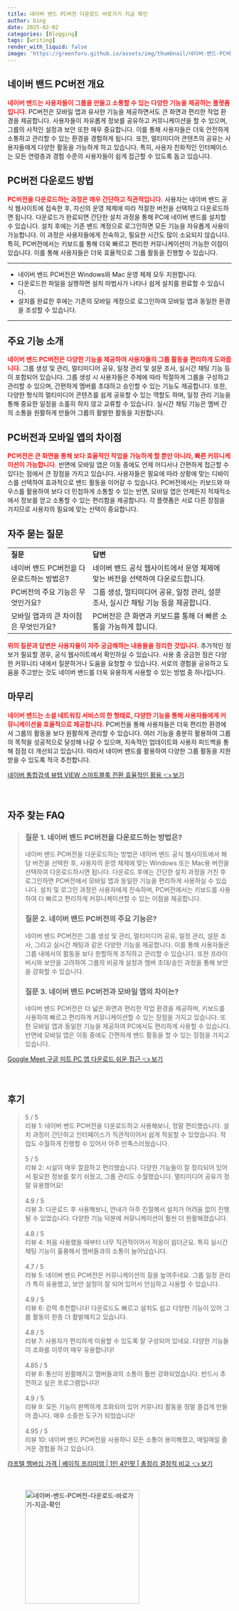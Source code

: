 ```yaml
---
title: 네이버 밴드 PC버전 다운로드 바로가기 지금 확인
author: bing
date: 2025-02-02
categories: [Blogging]
tags: [writing]
render_with_liquid: false
image: 'https://greenforu.github.io/assets/img/thumbnail/네이버-밴드-PC버전-다운로드-바로가기-지금-확인.webp'
---
```



<h2 id='네이버 밴드 PC버전 개요'>네이버 밴드 PC버전 개요</h2>

<p><b><span style="color: #ee2323;">네이버 밴드는 사용자들이 그룹을 만들고 소통할 수 있는 다양한 기능을 제공하는 플랫폼입니다.</span></b> PC버전은 모바일 앱과 유사한 기능을 제공하면서도 큰 화면과 편리한 작업 환경을 제공합니다. 사용자들이 자유롭게 정보를 공유하고 커뮤니케이션을 할 수 있으며, 그룹의 사적인 설정과 보안 또한 매우 중요합니다. 이를 통해 사용자들은 더욱 안전하게 소통하고 관리할 수 있는 환경을 경험하게 됩니다. 또한, 멀티미디어 콘텐츠의 공유는 사용자들에게 다양한 활동을 가능하게 하고 있습니다. 특히, 사용자 친화적인 인터페이스는 모든 연령층과 경험 수준의 사용자들이 쉽게 접근할 수 있도록 돕고 있습니다.</p>

<h2 id='PC버전 다운로드 방법'>PC버전 다운로드 방법</h2>

<p><b><span style="color: #ee2323;">PC버전을 다운로드하는 과정은 매우 간단하고 직관적입니다.</span></b> 사용자는 네이버 밴드 공식 웹사이트에 접속한 후, 자신의 운영 체제에 따라 적절한 버전을 선택하고 다운로드하면 됩니다. 다운로드가 완료되면 간단한 설치 과정을 통해 PC에 네이버 밴드를 설치할 수 있습니다. 설치 후에는 기존 밴드 계정으로 로그인하면 모든 기능을 자유롭게 사용이 가능합니다. 이 과정은 사용자들에게 친숙하고, 필요한 시간도 많이 소요되지 않습니다. 특히, PC버전에서는 키보드를 통해 더욱 빠르고 편리한 커뮤니케이션이 가능한 이점이 있습니다. 이를 통해 사용자들은 더욱 효율적으로 그룹 활동을 진행할 수 있습니다.</p>

<hr />

<ul>
    <li>네이버 밴드 PC버전은 Windows와 Mac 운영 체제 모두 지원합니다.</li>
    <li>다운로드한 파일을 실행하면 설치 마법사가 나타나 쉽게 설치를 완료할 수 있습니다.</li>
    <li>설치를 완료한 후에는 기존의 모바일 계정으로 로그인하여 모바일 앱과 동일한 환경을 조성할 수 있습니다.</li>
</ul>

<hr />

<h2 id='주요 기능 소개'>주요 기능 소개</h2>

<p><b><span style="color: #ee2323;">네이버 밴드 PC버전은 다양한 기능을 제공하여 사용자들의 그룹 활동을 편리하게 도와줍니다.</span></b> 그룹 생성 및 관리, 멀티미디어 공유, 일정 관리 및 설문 조사, 실시간 채팅 기능 등이 포함되어 있습니다. 그룹 생성 시 사용자들은 주제에 따라 적절하게 그룹을 구성하고 관리할 수 있으며, 간편하게 멤버를 초대하고 승인할 수 있는 기능도 제공합니다. 또한, 다양한 형식의 멀티미디어 콘텐츠를 쉽게 공유할 수 있는 역할도 하며, 일정 관리 기능을 통해 중요한 일정을 소홀히 하지 않고 교류할 수 있습니다. 실시간 채팅 기능은 멤버 간의 소통을 원활하게 만들어 그룹의 활발한 활동을 지원합니다.</p>

<h2 id='PC버전과 모바일 앱의 차이점'>PC버전과 모바일 앱의 차이점</h2>

<p><b><span style="color: #ee2323;">PC버전은 큰 화면을 통해 보다 효율적인 작업을 가능하게 할 뿐만 아니라, 빠른 커뮤니케이션이 가능합니다.</span></b> 반면에 모바일 앱은 이동 중에도 언제 어디서나 간편하게 접근할 수 있다는 점에서 큰 장점을 가지고 있습니다. 사용자들은 필요에 따라 상황에 맞는 디바이스를 선택하여 효과적으로 밴드 활동을 이어갈 수 있습니다. PC버전에서는 키보드와 마우스를 활용하여 보다 더 민첩하게 소통할 수 있는 반면, 모바일 앱은 언제든지 적재적소에서 정보를 얻고 소통할 수 있는 편리함을 제공합니다. 각 플랫폼은 서로 다른 장점을 가지므로 사용자의 필요에 맞는 선택이 중요합니다.</p>

<h2 id='자주 묻는 질문'>자주 묻는 질문</h2>

<table>
    <tr>
        <td><b>질문</b></td>
        <td><b>답변</b></td>
    </tr>
    <tr>
        <td>네이버 밴드 PC버전을 다운로드하는 방법은?</td>
        <td>네이버 밴드 공식 웹사이트에서 운영 체제에 맞는 버전을 선택하여 다운로드합니다.</td>
    </tr>
    <tr>
        <td>PC버전의 주요 기능은 무엇인가요?</td>
        <td>그룹 생성, 멀티미디어 공유, 일정 관리, 설문 조사, 실시간 채팅 기능 등을 제공합니다.</td>
    </tr>
    <tr>
        <td>모바일 앱과의 큰 차이점은 무엇인가요?</td>
        <td>PC버전은 큰 화면과 키보드를 통해 더 빠른 소통을 가능하게 합니다.</td>
    </tr>
</table>

<p><b><span style="color: #ee2323;">위의 질문과 답변은 사용자들이 자주 궁금해하는 내용들을 정리한 것입니다.</span></b> 추가적인 정보가 필요할 경우, 공식 웹사이트에서 확인하실 수 있습니다. 사용 중 궁금한 점은 다양한 커뮤니티 내에서 질문하거나 도움을 요청할 수 있습니다. 서로의 경험을 공유하고 도움을 주고받는 것도 네이버 밴드를 더욱 유용하게 사용할 수 있는 방법 중 하나입니다.</p>

<h2 id='마무리'>마무리</h2>

<p><b><span style="color: #ee2323;">네이버 밴드는 소셜 네트워킹 서비스의 한 형태로, 다양한 기능을 통해 사용자들에게 커뮤니케이션을 효율적으로 제공합니다.</span></b> PC버전을 통해 사용자들은 더욱 편리한 환경에서 그룹의 활동을 보다 원활하게 관리할 수 있습니다. 여러 기능을 충분히 활용하여 그룹의 목적을 성공적으로 달성해 나갈 수 있으며, 지속적인 업데이트와 사용자 피드백을 통해 점점 더 개선되고 있습니다. 따라서 네이버 밴드를 활용하여 다양한 그룹 활동을 지원받을 수 있도록 적극 추천합니다.</p>


<p><a class="click-button" title="네이버 통합검색 뷰탭 VIEW 스마트블록 전환 효율적인 활용" href="https://greenforu.github.io/posts/%EB%84%A4%EC%9D%B4%EB%B2%84-%ED%86%B5%ED%95%A9%EA%B2%80%EC%83%89-%EB%B7%B0%ED%83%AD-VIEW-%EC%8A%A4%EB%A7%88%ED%8A%B8%EB%B8%94%EB%A1%9D-%EC%A0%84%ED%99%98-%ED%9A%A8%EC%9C%A8%EC%A0%81%EC%9D%B8-%ED%99%9C%EC%9A%A9/" rel="dofollow">네이버 통합검색 뷰탭 VIEW 스마트블록 전환 효율적인 활용 👈 보기</a></p><br>
<h2 id='자주_찾는_FAQ'>자주 찾는 FAQ</h2>
<div itemscope="" itemtype="https://schema.org/FAQPage"> 
<blockquote> 
<div itemscope="" itemprop="mainEntity" itemtype="https://schema.org/Question"> 
<h3 itemprop="name">질문 1. 네이버 밴드 PC버전을 다운로드하는 방법은?</h3> 
<div itemscope="" itemprop="acceptedAnswer" itemtype="https://schema.org/Answer"> 
<span itemprop="text"> 
<p>네이버 밴드 PC버전을 다운로드하는 방법은 네이버 밴드 공식 웹사이트에서 해당 버전을 선택한 후, 사용자의 운영 체제에 맞는 Windows 또는 Mac용 버전을 선택하여 다운로드하시면 됩니다. 다운로드 후에는 간단한 설치 과정을 거친 후 로그인하면 PC버전에서 모바일 앱과 동일한 기능을 편리하게 사용하실 수 있습니다. 설치 및 로그인 과정은 사용자에게 친숙하며, PC버전에서는 키보드를 사용하여 더 빠르고 편리하게 커뮤니케이션할 수 있는 이점을 제공합니다.</p> 
</span> 
</div> 
</div> 

<div itemscope="" itemprop="mainEntity" itemtype="https://schema.org/Question"> 
<h3 itemprop="name">질문 2. 네이버 밴드 PC버전의 주요 기능은?</h3> 
<div itemscope="" itemprop="acceptedAnswer" itemtype="https://schema.org/Answer"> 
<span itemprop="text"> 
<p>네이버 밴드 PC버전은 그룹 생성 및 관리, 멀티미디어 공유, 일정 관리, 설문 조사, 그리고 실시간 채팅과 같은 다양한 기능을 제공합니다. 이를 통해 사용자들은 그룹 내에서의 활동을 보다 원할하게 조직하고 관리할 수 있습니다. 또한 프라이버시와 보안을 고려하여 그룹의 비공개 설정과 멤버 초대/승인 과정을 통해 보안을 강화할 수 있습니다.</p> 
</span> 
</div> 
</div> 

<div itemscope="" itemprop="mainEntity" itemtype="https://schema.org/Question"> 
<h3 itemprop="name">질문 3. 네이버 밴드 PC버전과 모바일 앱의 차이는?</h3> 
<div itemscope="" itemprop="acceptedAnswer" itemtype="https://schema.org/Answer"> 
<span itemprop="text"> 
<p>네이버 밴드 PC버전은 더 넓은 화면과 편리한 작업 환경을 제공하며, 키보드를 사용하여 빠르고 편리하게 커뮤니케이션할 수 있는 장점을 가지고 있습니다. 또한 모바일 앱과 동일한 기능을 제공하여 PC에서도 편리하게 사용할 수 있습니다. 반면에 모바일 앱은 이동 중에도 간편하게 밴드 활동을 할 수 있는 장점을 가지고 있습니다.</p> 
</span> 
</div> 
</div> 

</blockquote> 
</div>
<p><a class="click-button" title="Google Meet 구글 미트 PC 앱 다운로드 쉬운 접근" href="https://greenforu.github.io/posts/Google-Meet-%EA%B5%AC%EA%B8%80-%EB%AF%B8%ED%8A%B8-PC-%EC%95%B1-%EB%8B%A4%EC%9A%B4%EB%A1%9C%EB%93%9C-%EC%89%AC%EC%9A%B4-%EC%A0%91%EA%B7%BC/" rel="dofollow">Google Meet 구글 미트 PC 앱 다운로드 쉬운 접근 👈 보기</a></p><br>
<h2 id='후기'>후기</h2>
<div itemscope itemtype="https://schema.org/Product">
  <blockquote>
  <div itemprop="review" itemscope itemtype="https://schema.org/Review">
      <div itemprop="reviewRating" itemscope itemtype="https://schema.org/Rating"> <span itemprop="ratingValue">5</span> / <span itemprop="bestRating">5</span> </div>
      <span itemprop="reviewBody">리뷰 1: 네이버 밴드 PC버전을 다운로드하고 사용해보니, 정말 편리했습니다. 설치 과정이 간단하고 인터페이스가 직관적이어서 쉽게 적응할 수 있었습니다. 작업도 수월하게 진행할 수 있어서 아주 만족스러웠습니다.</span>
  </div>
  <br>
  <div itemprop="review" itemscope itemtype="https://schema.org/Review">
      <div itemprop="reviewRating" itemscope itemtype="https://schema.org/Rating"> <span itemprop="ratingValue">5</span> / <span itemprop="bestRating">5</span> </div>
      <span itemprop="reviewBody">리뷰 2: 시설이 매우 깔끔하고 편리했습니다. 다양한 기능들이 잘 정리되어 있어서 필요한 정보를 찾기 쉬웠고, 그룹 관리도 수월했습니다. 멀티미디어 공유가 정말 유용했어요!</span>
  </div>
  <br>
  <div itemprop="review" itemscope itemtype="https://schema.org/Review">
      <div itemprop="reviewRating" itemscope itemtype="https://schema.org/Rating"> <span itemprop="ratingValue">4.9</span> / <span itemprop="bestRating">5</span> </div>
      <span itemprop="reviewBody">리뷰 3: 다운로드 후 사용해보니, 안내가 아주 친절해서 설치가 어려움 없이 진행될 수 있었습니다. 다양한 기능 덕분에 커뮤니케이션이 훨씬 더 원활해졌습니다.</span>
  </div>
  <br>
  <div itemprop="review" itemscope itemtype="https://schema.org/Review">
      <div itemprop="reviewRating" itemscope itemtype="https://schema.org/Rating"> <span itemprop="ratingValue">4.8</span> / <span itemprop="bestRating">5</span> </div>
      <span itemprop="reviewBody">리뷰 4: 처음 사용했을 때부터 너무 직관적이어서 적응이 쉽더군요. 특히 실시간 채팅 기능이 훌륭해서 멤버들과의 소통이 늘어났습니다.</span>
  </div>
  <br>
  <div itemprop="review" itemscope itemtype="https://schema.org/Review">
      <div itemprop="reviewRating" itemscope itemtype="https://schema.org/Rating"> <span itemprop="ratingValue">4.7</span> / <span itemprop="bestRating">5</span> </div>
      <span itemprop="reviewBody">리뷰 5: 네이버 밴드 PC버전은 커뮤니케이션의 질을 높여주네요. 그룹 일정 관리가 특히 유용했고, 보안 설정이 잘 되어 있어서 안심하고 사용할 수 있습니다.</span>
  </div>
  <br>
  <div itemprop="review" itemscope itemtype="https://schema.org/Review">
      <div itemprop="reviewRating" itemscope itemtype="https://schema.org/Rating"> <span itemprop="ratingValue">4.9</span> / <span itemprop="bestRating">5</span> </div>
      <span itemprop="reviewBody">리뷰 6: 강력 추천합니다! 다운로드도 빠르고 설치도 쉽고 다양한 기능이 있어 그룹 활동이 한층 더 활발해지고 있습니다.</span>
  </div>
  <br>
  <div itemprop="review" itemscope itemtype="https://schema.org/Review">
      <div itemprop="reviewRating" itemscope itemtype="https://schema.org/Rating"> <span itemprop="ratingValue">4.8</span> / <span itemprop="bestRating">5</span> </div>
      <span itemprop="reviewBody">리뷰 7: 사용자가 편리하게 이용할 수 있도록 잘 구성되어 있네요. 다양한 기능들이 조화를 이루어 매우 유용합니다!</span>
  </div>
  <br>
  <div itemprop="review" itemscope itemtype="https://schema.org/Review">
      <div itemprop="reviewRating" itemscope itemtype="https://schema.org/Rating"> <span itemprop="ratingValue">4.85</span> / <span itemprop="bestRating">5</span> </div>
      <span itemprop="reviewBody">리뷰 8: 통신이 원활해지고 멤버들과의 소통이 훨씬 강화되었습니다. 반드시 추천하고 싶은 프로그램입니다!</span>
  </div>
  <br>
  <div itemprop="review" itemscope itemtype="https://schema.org/Review">
      <div itemprop="reviewRating" itemscope itemtype="https://schema.org/Rating"> <span itemprop="ratingValue">4.9</span> / <span itemprop="bestRating">5</span> </div>
      <span itemprop="reviewBody">리뷰 9: 모든 기능이 완벽하게 조화되어 있어 커뮤니티 활동을 정말 즐겁게 만들어 줍니다. 매우 소중한 도구가 되었습니다!</span>
  </div>
  <br>
  <div itemprop="review" itemscope itemtype="https://schema.org/Review">
      <div itemprop="reviewRating" itemscope itemtype="https://schema.org/Rating"> <span itemprop="ratingValue">4.95</span> / <span itemprop="bestRating">5</span> </div>
      <span itemprop="reviewBody">리뷰 10: 네이버 밴드 PC버전을 사용하니 모든 소통이 용이해졌고, 매일매일 즐거운 경험을 하고 있습니다.</span>
  </div>
  </blockquote>
</div>
<p><a class="click-button" title="라프텔 멤버십 가격 | 베이직 프리미엄 | 1인 4인팟 | 총정리 결정적 비교" href="https://greenforu.github.io/posts/%EB%9D%BC%ED%94%84%ED%85%94-%EB%A9%A4%EB%B2%84%EC%8B%AD-%EA%B0%80%EA%B2%A9-%EB%B2%A0%EC%9D%B4%EC%A7%81-%ED%94%84%EB%A6%AC%EB%AF%B8%EC%97%84-1%EC%9D%B8-4%EC%9D%B8%ED%8C%9F-%EC%B4%9D%EC%A0%95%EB%A6%AC-%EA%B2%B0%EC%A0%95%EC%A0%81-%EB%B9%84%EA%B5%90/" rel="dofollow">라프텔 멤버십 가격 | 베이직 프리미엄 | 1인 4인팟 | 총정리 결정적 비교 👈 보기</a></p><br>
<figure class="image"><img src="https://greenforu.github.io/assets/img/thumbnail/네이버-밴드-PC버전-다운로드-바로가기-지금-확인.webp" alt="네이버-밴드-PC버전-다운로드-바로가기-지금-확인" width="256" height="256"></figure>